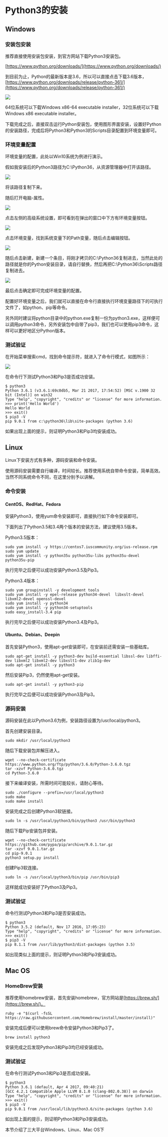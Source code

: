 # Python3的安装

## Windows

### 安装包安装

推荐直接使用安装包安装，到官方网站下载Python3安装包。

[https://www.python.org/downloads/](https://www.python.org/downloads/)

到目前为止，Python的最新版本是3.6，所以可以直接点击下载3.6版本，[https://www.python.org/downloads/release/python-361/](https://www.python.org/downloads/release/python-361/)

![](./assets/2017-06-04-19-38-26.jpg)

64位系统可以下载Windows x86-64 executable installer，32位系统可以下载Windows x86 executable installer。

下载完成之后，直接双击运行Python安装包，使用图形界面安装，设置好Python的安装路径，完成后将Python3和Python3的Scripts目录配置到环境变量即可。

### 环境变量配置

环境变量的配置，此处以Win10系统为例进行演示。

假如我安装后的Python3路径为C:\Python36，从资源管理器中打开该路径。

![](./assets/2017-06-04-19-12-07.jpg)

将该路径复制下来。

随后打开电脑-属性。

![](./assets/2017-06-04-19-13-52.jpg)

点击左侧的高级系统设置，即可看到在弹出的窗口中下方有环境变量按钮。

![](./assets/2017-06-04-19-14-48.jpg)

点击环境变量，找到系统变量下的Path变量，随后点击编辑按钮。

![](./assets/2017-06-04-19-15-59.jpg)

随后点击新建，新建一个条目，将刚才拷贝的C:\Python36复制进去，当然此处的路径就是你的Python安装目录，请自行替换，然后再把C:\Python36\Scripts路径复制进去。

![](./assets/2017-06-04-19-20-05.jpg)

最后点击确定即可完成环境变量的配置。

配置好环境变量之后，我们就可以直接在命令行直接执行环境变量路径下的可执行文件了，如python、pip等命令。

另外同时建议将python目录中的python.exe复制一份为python3.exe，这样便可以调用python3命令，另外安装包中自带了pip3，我们也可以使用pip3命令，这样可以更好地区分Python版本。

### 测试验证

在开始菜单搜索cmd，找到命令提示符，就进入了命令行模式，如图所示：

![](./assets/2017-06-04-19-27-18.jpg)

在命令行下测试Python3和Pip3是否成功安装。

```
$ python3
Python 3.6.1 (v3.6.1:69c0db5, Mar 21 2017, 17:54:52) [MSC v.1900 32 bit (Intel)] on win32
Type "help", "copyright", "credits" or "license" for more information.
>>> print('Hello World')
Hello World
>>> exit()
$ pip3 -V
pip 9.0.1 from c:\python36\lib\site-packages (python 3.6)
```

如果出现上面的提示，则证明Python3和Pip3均安装成功。

## Linux

Linux下安装方式有多种，源码安装和命令安装。

使用源码安装需要自行编译，时间较长。推荐使用系统自带命令安装，简单高效。当然不同系统命令不同，在这里分别予以讲解。

### 命令安装

#### CentOS、RedHat、Fedora

安装Python3，使用yum命令安装即可，直接执行如下命令安装即可。

下面列出了Python3.5和3.4两个版本的安装方法，建议使用3.5版本。

Python3.5版本：

```
sudo yum install -y https://centos7.iuscommunity.org/ius-release.rpm
sudo yum update
sudo yum install -y python35u python35u-libs python35u-devel python35u-pip
```

执行完毕之后便可以成功安装Python3.5及Pip3。

Python3.4版本：

```
sudo yum groupinstall -y development tools
sudo yum install -y epel-release python34-devel  libxslt-devel libxml2-devel openssl-devel
sudo yum install -y python34
sudo yum install -y python34-setuptools
sudo easy_install-3.4 pip
```

执行完毕之后便可以成功安装Python3.4及Pip3。

#### Ubuntu、Debian、Deepin

首先安装Python3，使用apt-get安装即可，在安装前还需安装一些基础库。

```
sudo apt-get install -y python3-dev build-essential libssl-dev libffi-dev libxml2 libxml2-dev libxslt1-dev zlib1g-dev
sudo apt-get install -y python3
```

然后安装Pip3，仍然使用apt-get安装。

```
sudo apt-get install -y python3-pip
```

执行完毕之后便可以成功安装Python3及Pip3。

### 源码安装

源码安装在此以Python3.6为例，安装路径设置为/usr/local/python3。

首先创建安装目录。

```
sudo mkdir /usr/local/python3
```

随后下载安装包并解压进入。

```
wget --no-check-certificate https://www.python.org/ftp/python/3.6.0/Python-3.6.0.tgz
tar -xzvf Python-3.6.0.tgz
cd Python-3.6.0
```

接下来编译安装，所需时间可能较长，请耐心等待。

```
sudo ./configure --prefix=/usr/local/python3
sudo make
sudo make install
```

安装完成之后创建Python3软链接。

```
sudo ln -s /usr/local/python3/bin/python3 /usr/bin/python3
```

随后下载Pip安装包并安装。

```
wget --no-check-certificate https://github.com/pypa/pip/archive/9.0.1.tar.gz
tar -xzvf 9.0.1.tar.gz
cd pip-9.0.1
python3 setup.py install
```

创建Pip3软连接。

```
sudo ln -s /usr/local/python3/bin/pip /usr/bin/pip3
```

这样就成功安装好了Python3及Pip3。

### 测试验证

命令行测试Python3和Pip3是否安装成功。

```
$ python3
Python 3.5.2 (default, Nov 17 2016, 17:05:23) 
Type "help", "copyright", "credits" or "license" for more information.
>>> exit()
$ pip3 -V
pip 8.1.1 from /usr/lib/python3/dist-packages (python 3.5)
```

如出现类似上面的提示，则证明Python3和Pip3安装成功。

## Mac OS

### HomeBrew安装

推荐使用homebrew安装，首先安装homebrew，官方网站是[https://brew.sh/](https://brew.sh/)。

```
ruby -e "$(curl -fsSL https://raw.githubusercontent.com/Homebrew/install/master/install)"
```

安装完成后便可以使用brew命令安装Python3和Pip3了。

```
brew install python3
```

安装完成之后发现Python3和Pip3均已经安装成功。

### 测试验证

在命令行测试Python3和Pip3是否成功安装。

```
$ python3
Python 3.6.1 (default, Apr 4 2017, 09:40:21) 
[GCC 4.2.1 Compatible Apple LLVM 8.1.0 (clang-802.0.38)] on darwin
Type "help", "copyright", "credits" or "license" for more information.
>>> exit()
$ pip3 -V
pip 9.0.1 from /usr/local/lib/python3.6/site-packages (python 3.6)
```

如出现上面的提示，则证明Python3和Pip3安装成功。

本节介绍了三大平台Windows、Linux、Mac OS下

